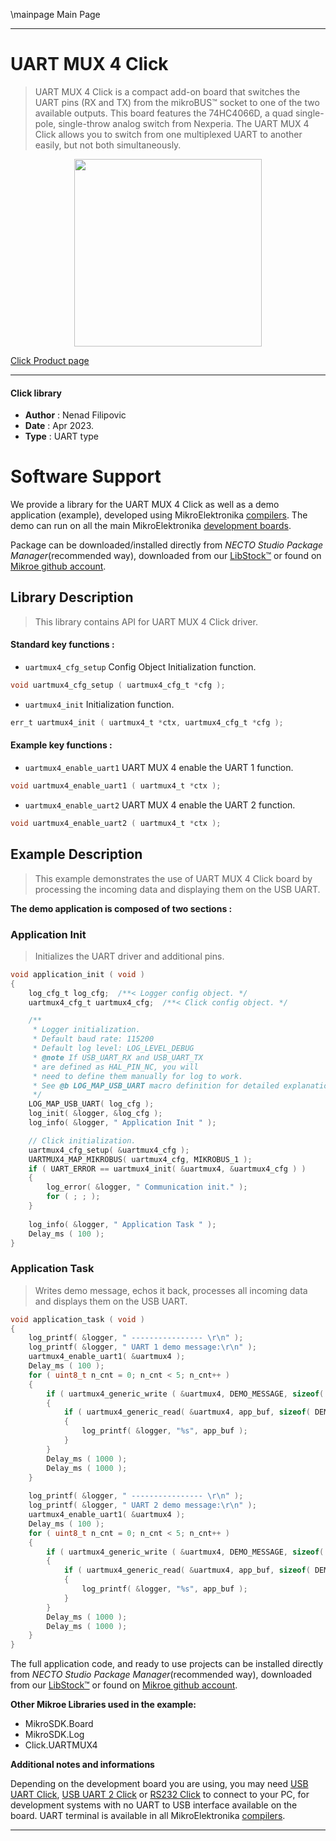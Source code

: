 \mainpage Main Page

---
# UART MUX 4 Click

> UART MUX 4 Click is a compact add-on board that switches the UART pins (RX and TX) 
from the mikroBUS™ socket to one of the two available outputs. 
This board features the 74HC4066D, a quad single-pole, single-throw analog switch from Nexperia. 
The UART MUX 4 Click allows you to switch from one multiplexed UART to another easily, 
but not both simultaneously.

<p align="center">
  <img src="https://download.mikroe.com/images/click_for_ide/uartmux4_click.png" height=300px>
</p>

[Click Product page](https://www.mikroe.com/uart-mux-4-click)

---


#### Click library

- **Author**        : Nenad Filipovic
- **Date**          : Apr 2023.
- **Type**          : UART type


# Software Support

We provide a library for the UART MUX 4 Click
as well as a demo application (example), developed using MikroElektronika
[compilers](https://www.mikroe.com/necto-studio).
The demo can run on all the main MikroElektronika [development boards](https://www.mikroe.com/development-boards).

Package can be downloaded/installed directly from *NECTO Studio Package Manager*(recommended way), downloaded from our [LibStock&trade;](https://libstock.mikroe.com) or found on [Mikroe github account](https://github.com/MikroElektronika/mikrosdk_click_v2/tree/master/clicks).

## Library Description

> This library contains API for UART MUX 4 Click driver.

#### Standard key functions :

- `uartmux4_cfg_setup` Config Object Initialization function.
```c
void uartmux4_cfg_setup ( uartmux4_cfg_t *cfg );
```

- `uartmux4_init` Initialization function.
```c
err_t uartmux4_init ( uartmux4_t *ctx, uartmux4_cfg_t *cfg );
```

#### Example key functions :

- `uartmux4_enable_uart1` UART MUX 4 enable the UART 1 function.
```c
void uartmux4_enable_uart1 ( uartmux4_t *ctx );
```

- `uartmux4_enable_uart2` UART MUX 4 enable the UART 2 function.
```c
void uartmux4_enable_uart2 ( uartmux4_t *ctx );
```

## Example Description

> This example demonstrates the use of UART MUX 4 Click board by processing
> the incoming data and displaying them on the USB UART.

**The demo application is composed of two sections :**

### Application Init

> Initializes the UART driver and additional pins.

```c
void application_init ( void ) 
{
    log_cfg_t log_cfg;  /**< Logger config object. */
    uartmux4_cfg_t uartmux4_cfg;  /**< Click config object. */

    /** 
     * Logger initialization.
     * Default baud rate: 115200
     * Default log level: LOG_LEVEL_DEBUG
     * @note If USB_UART_RX and USB_UART_TX 
     * are defined as HAL_PIN_NC, you will 
     * need to define them manually for log to work. 
     * See @b LOG_MAP_USB_UART macro definition for detailed explanation.
     */
    LOG_MAP_USB_UART( log_cfg );
    log_init( &logger, &log_cfg );
    log_info( &logger, " Application Init " );

    // Click initialization.
    uartmux4_cfg_setup( &uartmux4_cfg );
    UARTMUX4_MAP_MIKROBUS( uartmux4_cfg, MIKROBUS_1 );
    if ( UART_ERROR == uartmux4_init( &uartmux4, &uartmux4_cfg ) ) 
    {
        log_error( &logger, " Communication init." );
        for ( ; ; );
    }
    
    log_info( &logger, " Application Task " );
    Delay_ms ( 100 );
}
```

### Application Task

> Writes demo message, echos it back, processes all incoming data 
> and displays them on the USB UART.

```c
void application_task ( void ) 
{
    log_printf( &logger, " ---------------- \r\n" );
    log_printf( &logger, " UART 1 demo message:\r\n" );
    uartmux4_enable_uart1( &uartmux4 );
    Delay_ms ( 100 );
    for ( uint8_t n_cnt = 0; n_cnt < 5; n_cnt++ )
    {
        if ( uartmux4_generic_write ( &uartmux4, DEMO_MESSAGE, sizeof( DEMO_MESSAGE ) ) )
        {
            if ( uartmux4_generic_read( &uartmux4, app_buf, sizeof( DEMO_MESSAGE ) ) )
            {
                log_printf( &logger, "%s", app_buf );
            }
        }
        Delay_ms ( 1000 );
        Delay_ms ( 1000 );
    }
    
    log_printf( &logger, " ---------------- \r\n" );
    log_printf( &logger, " UART 2 demo message:\r\n" );
    uartmux4_enable_uart1( &uartmux4 );
    Delay_ms ( 100 );
    for ( uint8_t n_cnt = 0; n_cnt < 5; n_cnt++ )
    {
        if ( uartmux4_generic_write ( &uartmux4, DEMO_MESSAGE, sizeof( DEMO_MESSAGE ) ) )
        {
            if ( uartmux4_generic_read( &uartmux4, app_buf, sizeof( DEMO_MESSAGE ) ) )
            {
                log_printf( &logger, "%s", app_buf );
            }
        }
        Delay_ms ( 1000 );
        Delay_ms ( 1000 );
    }
}
```

The full application code, and ready to use projects can be installed directly from *NECTO Studio Package Manager*(recommended way), downloaded from our [LibStock&trade;](https://libstock.mikroe.com) or found on [Mikroe github account](https://github.com/MikroElektronika/mikrosdk_click_v2/tree/master/clicks).

**Other Mikroe Libraries used in the example:**

- MikroSDK.Board
- MikroSDK.Log
- Click.UARTMUX4

**Additional notes and informations**

Depending on the development board you are using, you may need
[USB UART Click](https://www.mikroe.com/usb-uart-click),
[USB UART 2 Click](https://www.mikroe.com/usb-uart-2-click) or
[RS232 Click](https://www.mikroe.com/rs232-click) to connect to your PC, for
development systems with no UART to USB interface available on the board. UART
terminal is available in all MikroElektronika
[compilers](https://shop.mikroe.com/compilers).

---

